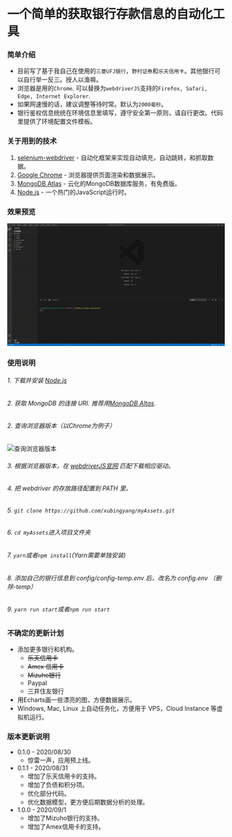 # 一个简单的获取银行存款信息的自动化工具

### 简单介绍
* 目前写了基于我自己在使用的```三菱UFJ银行```，```野村证券```和```乐天信用卡```。其他银行可以自行举一反三。授人以渔嘛。
* 浏览器是用的```Chrome```. 可以替换为```webdriverJS```支持的```Firefox, Safari, Edge, Internet Explorer```.
* 如果网速慢的话，建议调整等待时常。默认为```2000毫秒```。
* 银行鉴权信息统统在环境信息里填写，遵守安全第一原则，请自行更改。代码里提供了环境配置文件模板。

### 关于用到的技术
1. [selenium-webdriver](https://www.selenium.dev/selenium/docs/api/javascript/) - 自动化框架来实现自动填充，自动跳转，和抓取数据。
2. [Google Chrome](https://www.google.com/intl/zh-CN/chrome/) - 浏览器提供页面渲染和数据展示。
3. [MongoDB Atlas](https://www.mongodb.com/cloud/atlas) - 云化的MongoDB数据库服务，有免费版。
4. [Node.js](https://nodejs.org/zh-cn/download/) - 一个热门的JavaScript运行时。

### 效果预览
![应用预览图](./examples/example.gif)


### 使用说明
###### 1. 下载并安装 [Node.js](https://nodejs.org/zh-cn/download/)
###### 2. 获取 MongoDB 的连接 URI. 推荐用[MongoDB Altas](https://www.mongodb.com/cloud/atlas).
###### 2. 查询浏览器版本（以Chrome为例子）
![查询浏览器版本](./examples/Chrome_version.gif)
###### 3. 根据浏览器版本，在 [webdriverJS官网](https://www.selenium.dev/selenium/docs/api/javascript/) 匹配下载相应驱动。
###### 4. 把 webdriver 的存放路径配置到 PATH 里。
###### 5. ```git clone https://github.com/xubingyang/myAssets.git```
###### 6. ```cd myAssets```进入项目文件夹
###### 7. ```yarn```或者```npm install```(Yarn需要单独安装)
###### 8. 添加自己的银行信息到 config/config-temp.env 后，改名为 config.env （删除-temp）
###### 9. ```yarn run start```或者```npm run start```

### 不确定的更新计划
* 添加更多银行和机构。
  * <del>乐天信用卡</del>
  * <del>Amex 信用卡</del>
  * <del>Mizuho银行</del>
  * Paypal
  * 三井住友银行
* 用Echarts画一些漂亮的图，方便数据展示。
* Windows, Mac, Linux 上自动任务化，方便用于 VPS，Cloud Instance 等虚拟机运行。

### 版本更新说明
* 0.1.0 - 2020/08/30
   * 惊雷一声，应用预上线。
* 0.1.1 - 2020/08/31
   * 增加了乐天信用卡的支持。
   * 增加了负债和积分项。
   * 优化部分代码。
   * 优化数据模型，更方便后期数据分析的处理。
* 1.0.0 - 2020/09/1
   * 增加了Mizuho银行的支持。
   * 增加了Amex信用卡的支持。